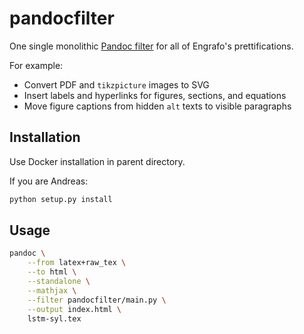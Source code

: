 # pandocfilter

One single
monolithic [Pandoc filter](http://pandoc.org/scripting.html) for all
of Engrafo's prettifications.

For example:
* Convert PDF and `tikzpicture` images to SVG
* Insert labels and hyperlinks for figures, sections, and equations
* Move figure captions from hidden `alt` texts to visible paragraphs

## Installation

Use Docker installation in parent directory.

If you are Andreas:

```sh
python setup.py install
```

## Usage

```sh
pandoc \
    --from latex+raw_tex \
    --to html \
    --standalone \
    --mathjax \
    --filter pandocfilter/main.py \
    --output index.html \
    lstm-syl.tex
```

